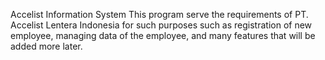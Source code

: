 Accelist Information System
This program serve the requirements of PT. Accelist Lentera Indonesia for such 
purposes such as registration of new employee, managing data of the employee, 
and many features that will be added more later.